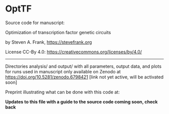 # OptTF
Source code for manuscript:

Optimization of transcription factor genetic circuits

by Steven A. Frank, https://stevefrank.org

License CC-By 4.0: https://creativecommons.org/licenses/by/4.0/

---

Directories analysis/ and output/ with all parameters, output data, and plots for runs used in manuscript only available on Zenodo at https://doi.org/10.5281/zenodo.6798421 [link not yet active, will be activated soon]

Preprint illustrating what can be done with this code at:

**Updates to this file with a guide to the source code coming soon, check back**

